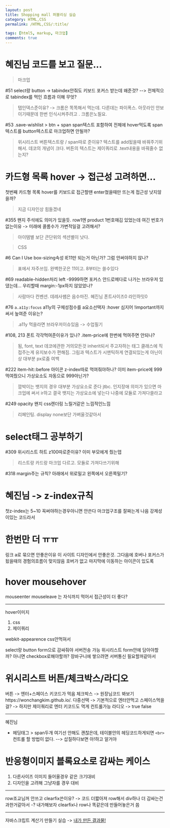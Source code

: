 ```yaml
---
layout: post
title: Shopping mall 퍼블리싱 실습
category: HTML,CSS
permalink: /HTML,CSS/:title/

tags: [html5, markup, 마크업]
comments: true
---
```

# 혜진님 코드를 보고 질문...

>마크업

#51
select랑 button -> tabindex안줘도 키보드 포커스 받는데 왜준것?
--> 전체적으로 tabindex를 먹인 흐름과 이해 무엇?
>탭인덱스준이유? -> 크롬은 똑똑해서 먹는데. 다른데는 파이폭스. 아웃라인 안보이기때문데 한번 인식시켜주려고 . 크롬은노필요.

#53
.save-wishlist > btn + span
span텍스트 포함하여 전체에 hover먹도록
span텍스트를 button텍스트로 마크업하면 안될까?
>위시리스트 버튼텍스트랑 / span따로 준이유?  텍스트를 add됬을때 바꿔주기위해서. 데코의 개념이 크다. 버튼의 텍스트는 제이쿼리로 .text내용을 바꿔줄수 없는지?

# 카드형 목록 hover -> 접근성 고려하면...
첫번째 카드형 목록 hover를 키보드로 접근할땐 enter쳤을때만 뜨는게 접근성 낫지않을까?
>지금 디자인상 힘들겠네

#355
왠지 주석에도 의미가 있을듯.
row1엔 product 1번호매김 있었는데 여긴 번호가 없는이유
-> 미래에 콜롬수가 가변적일걸 고려해서?
>아이템별 보단 큰단위의 섹션별이 낫다.

>CSS

#6
Can I Use
box-sizing속성 IE11만 되는거 아닌가? 그럼 안써야하지 않나?
>표에서 자주쓰임. 완벽한곳은 11이고. 8부터는 쓸수있다

#69
readable-hidden처리 left -9999하면 포커스 안드로메다로 나가는 브라우저 있댔는데...
우리할때 margin:-1px하지 않았었나?
>사람마다 컨벤션. 데레사쌤은 음수마진. 혜진님 폰트사이즈0 라인하잇0

#76
`a.a11y:focus`
a11y의 구체성점수를
a요소선택자 :hover
심지어 !important까지 써서 높여준 이유는?
>.a11y 먹을라면 브라우저이슈있음 -> 수업필기

#108, 213
폰트 각각먹여준이유가 있나? .item-price에 한번에 먹여주면 안되나?
>됨, font, text 데코에관한 거의모든것 inherit되서 주고자하는 태그 클래스에 직접주는게 유지보수가 편해짐.
그림과 텍스트가 시맨틱하게 연결되있는게 아닌이상 대부분 px로줌
여백

#222
item-hit::before 아이콘 z-index따로 먹여줘야하나?
이미 item-price에 999먹여줬으니 가상요소도 자동으로 999아닌가?
>깜박이는 뱃지의 경우 대부분 가상요소로 준다 jtbc. 인지장애
의미가 있으면 마크업에 써서 ir하고 결국 뱃지는 가상요소에 넣는다
>나중에 모듈로 가져다쓸라고

#249
opacity 왠지 css렌더링 느릴거같은 느낌적인느낌
>리페인팅. display none보단 가벼울것같아서

# select태그 공부하기

#309
위시리스트 하트 z100따로준이유? 이미 부모에게 줬는뎁
>리스트랑 카드랑 마크업 다르고. 모듈로 가져다쓰기위해

#318
margin주는 규칙?
아래에서 위로밀고
왼쪽에서 오른쪽밀기?

# 혜진님 -> z-index규칙
첫z-index는 5~10
꼭써야하는경우아니면 안쓴다
마크업구조를 잘짜는게 나음
강제성이있는 코드라서

# 한번만 더 ㅠㅠ
링크 a로 묶으면 안좋은이유
이 사이트 디자인에서 안좋은것. 그다음에 호버나 포커스가 됬을때의 경험의흐름이 맞지않음
호버가 없고 마지막에 이동하는 아이콘이 있도록

# hover mousehover
mouseenter mouseleave 는 자식까지 먹어서 접근성이 더 좋다?

-----

hover이미지
1. css
2. 제이쿼리

webkit-appearence
css안먹혀서

select랑 button form으로 감싸줘야 서버전송 가능
위시리스트 form안에 담아야할까? 아니면 checkbox로해야할까? 장바구니에 쌓으려면 서버통신 필요할꺼같아서

# 위시리스트 버튼/체크박스/라디오
버튼 -> 엔터+스페이스 키코드가 먹음
체크박스 -> 원장님코드 봐보기https://wonchangkim.github.io/. 다중선택 -> 기본적으로 엔터안먹고 스페이스먹을걸? -> 하지만 제이쿼리로 엔터 키코드도 먹게 컨트롤가능
라디오 -> true false

-----

혜진님
* 헤딩태그 > span두개
여기선 안해도 괜찮은데, 테이블안의 헤딩코드하게되면 `<br>`컨트롤 할 방법이 없다. --> 삽질하다보면 아!하고 알거야


# 반응형이미지 블록요소로 감싸는 케이스
1. 다른사이즈 이미지 들어올경우 같은 크기대비
2. 디자인을 고려해 그냥자를 경우 대비

---


row조교님꺼 안쓰고 clearfix쓴이유? -> 코드 더짧아져
row해서 div하나 더 감싸는건 과한거같아서 -? 내가해보자 clearfix나 row나 똑같은데 만들어놓은거 씀


----

자바스크립트 계산기 만들기 실습 -> [내가 만든 결과물!](https://underbleu.github.io/practice/calculator.html)
